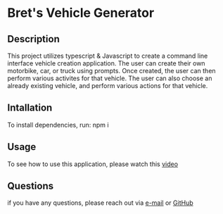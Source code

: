 # Bret's Vehicle Generator

## Description
This project utilizes typescript & Javascript to create a command line interface vehicle creation application. 
The user can create their own motorbike, car, or truck using prompts. Once created, the user can then perform various activites for that vehicle.
The user can also choose an already existing vehicle, and perform various actions for that vehicle.

## Intallation
To install dependencies, run: npm i

## Usage
To see how to use this application, please watch this [video]()

## Questions
if you have any questions, please reach out via [e-mail](mailto:jensenbret13@gmail.com) or [GitHub](https://github.com/bretaj)